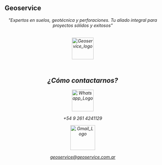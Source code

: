 ## Geoservice

<p align="center"><em>"Expertos en suelos, geotécnica y perforaciones. Tu aliado integral para proyectos sólidos y exitosos"</p> 
    <br/>
    <div align="center">
        <img src="https://res.cloudinary.com/nacho-morales/image/upload/v1684860890/Geoservice/Logo_hd_pjie2t.png" alt="Geoservice_logo" height="70" widtht"60"/>
    </div>

<br/> 

#

</p><h2 align="center">¿Cómo contactarnos?</h2><p align="left"> 
<div align="center">
    <img src="https://cdn.icon-icons.com/icons2/1099/PNG/512/1485482192-phone_78665.png" alt="Whatsapp_Logo" height="70" >
    <p> +54 9 261 4241129</p>
    <a href="mailto:geoservice@geoservice.com.ar" ><img src="https://cdn.icon-icons.com/icons2/2631/PNG/512/gmail_new_logo_icon_159149.png" alt="Gmail_Logo" height="80" >
    <p>geoservice@geoservice.com.ar</p>     
</div>

#
